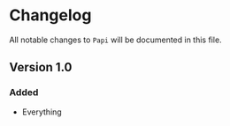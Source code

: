 # Changelog

All notable changes to `Papi` will be documented in this file.

## Version 1.0

### Added
- Everything
